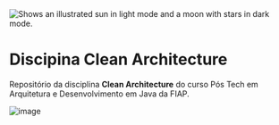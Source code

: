 
<picture>
  <img alt="Shows an illustrated sun in light mode and a moon with stars in dark mode." src="https://on.fiap.com.br/theme/fiap/postech/pos-tech.png">
</picture>

# Discipina Clean Architecture
Repositório da disciplina <b>Clean Architecture</b> do curso Pós Tech em Arquitetura e Desenvolvimento em Java da FIAP.

![image](https://github.com/nobruaraujo/cleanArchitecture/assets/49958155/eef76544-049d-4f9c-a858-de0fa1b46341)

